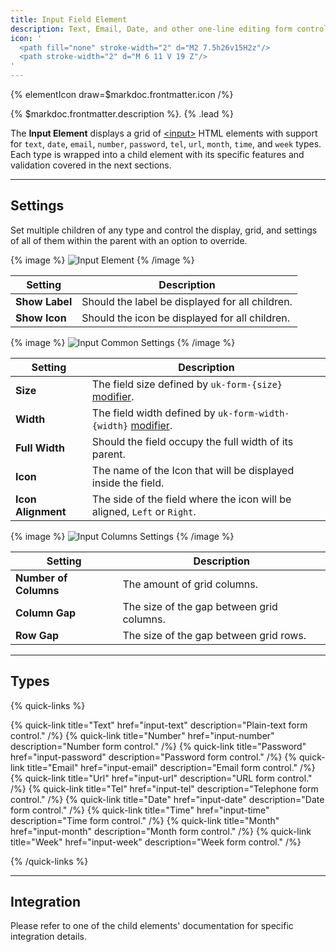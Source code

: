 ```yaml
---
title: Input Field Element
description: Text, Email, Date, and other one-line editing form controls
icon: '
  <path fill="none" stroke-width="2" d="M2 7.5h26v15H2z"/>
  <path stroke-width="2" d="M 6 11 V 19 Z"/>
'
---
```


{% elementIcon draw=$markdoc.frontmatter.icon /%}

{% $markdoc.frontmatter.description %}. {% .lead %}

The **Input Element** displays a grid of [\<input\>](https://developer.mozilla.org/en-US/docs/Web/HTML/Element/input) HTML elements with support for `text`, `date`, `email`, `number`, `password`, `tel`, `url`, `month`, `time`, and `week` types. Each type is wrapped into a child element with its specific features and validation covered in the next sections.

---

## Settings

Set multiple children of any type and control the display, grid, and settings of all of them within the parent with an option to override.

{% image %}
![Input Element](/assets/ytp/forms/fields/input.webp)
{% /image %}

| Setting | Description |
| ------- | ----------- |
| **Show Label** | Should the label be displayed for all children. |
| **Show Icon** | Should the icon be displayed for all children. |

{% image %}
![Input Common Settings](/assets/ytp/forms/fields/input-commons.webp)
{% /image %}

| Setting | Description |
| ------- | ----------- |
| **Size** | The field size defined by `uk-form-{size}` [modifier](https://getuikit.com/docs/form#size-modifiers). |
| **Width** | The field width defined by `uk-form-width-{width}` [modifier](https://getuikit.com/docs/form#width-modifiers). |
| **Full Width** | Should the field occupy the full width of its parent. |
| **Icon** | The name of the Icon that will be displayed inside the field. |
| **Icon Alignment** | The side of the field where the icon will be aligned, `Left` or `Right`. |

{% image %}
![Input Columns Settings](/assets/ytp/forms/fields/input-grid.webp)
{% /image %}

| Setting | Description |
| ------- | ----------- |
| **Number of Columns** | The amount of grid columns. |
| **Column Gap** | The size of the gap between grid columns. |
| **Row Gap** | The size of the gap between grid rows. |

---

## Types

{% quick-links %}

{% quick-link title="Text" href="input-text" description="Plain-text form control." /%}
{% quick-link title="Number" href="input-number" description="Number form control." /%}
{% quick-link title="Password" href="input-password" description="Password form control." /%}
{% quick-link title="Email" href="input-email" description="Email form control." /%}
{% quick-link title="Url" href="input-url" description="URL form control." /%}
{% quick-link title="Tel" href="input-tel" description="Telephone form control." /%}
{% quick-link title="Date" href="input-date" description="Date form control." /%}
{% quick-link title="Time" href="input-time" description="Time form control." /%}
{% quick-link title="Month" href="input-month" description="Month form control." /%}
{% quick-link title="Week" href="input-week" description="Week form control." /%}

{% /quick-links %}

---

## Integration

Please refer to one of the child elements' documentation for specific integration details.
